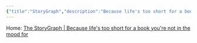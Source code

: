 ```yaml
---
{"title":"StoryGraph","description":"Because life's too short for a book you're not in the mood for","date":"2025-08-05","tags":["reading","metrics","tracking"],"dg-publish":true,"created":"2025-08-05 16:55:30","updated":"2025-08-05T16:56:10-04:00","permalink":"/input/learn/story-graph/","dgPassFrontmatter":true,"noteIcon":"3"}
---
```


Home: [The StoryGraph \| Because life's too short for a book you're not in the mood for](https://thestorygraph.com/)